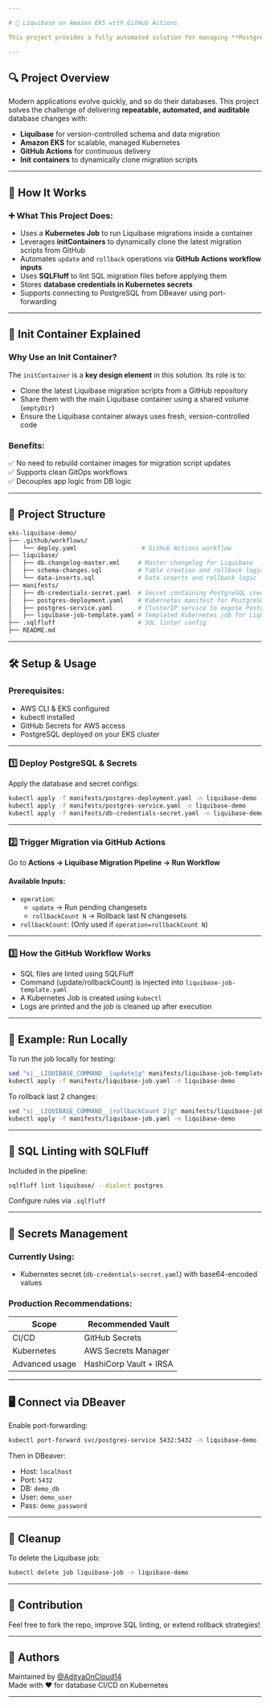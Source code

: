 ```yaml
---

# 🚀 Liquibase on Amazon EKS with GitHub Actions

This project provides a fully automated solution for managing **PostgreSQL schema and data migrations** using [Liquibase](https://www.liquibase.org/), deployed on **Amazon EKS**, orchestrated with **GitHub Actions**, and integrated with Kubernetes-native workflows.

---
```


## 🔍 Project Overview

Modern applications evolve quickly, and so do their databases. This project solves the challenge of delivering **repeatable, automated, and auditable** database changes with:

- **Liquibase** for version-controlled schema and data migration
- **Amazon EKS** for scalable, managed Kubernetes
- **GitHub Actions** for continuous delivery
- **Init containers** to dynamically clone migration scripts

---

## 🧠 How It Works

### ➕ What This Project Does:
- Uses a **Kubernetes Job** to run Liquibase migrations inside a container
- Leverages **initContainers** to dynamically clone the latest migration scripts from GitHub
- Automates `update` and `rollback` operations via **GitHub Actions workflow inputs**
- Uses **SQLFluff** to lint SQL migration files before applying them
- Stores **database credentials in Kubernetes secrets**
- Supports connecting to PostgreSQL from DBeaver using port-forwarding

---

## 🔁 Init Container Explained

### Why Use an Init Container?
The `initContainer` is a **key design element** in this solution. Its role is to:
- Clone the latest Liquibase migration scripts from a GitHub repository
- Share them with the main Liquibase container using a shared volume (`emptyDir`)
- Ensure the Liquibase container always uses fresh, version-controlled code

### Benefits:
✅ No need to rebuild container images for migration script updates  
✅ Supports clean GitOps workflows  
✅ Decouples app logic from DB logic

---

## 📂 Project Structure

```bash
eks-liquibase-demo/
├── .github/workflows/
│   └── deploy.yaml                  # GitHub Actions workflow
├── liquibase/
│   ├── db.changelog-master.xml     # Master changelog for Liquibase
│   ├── schema-changes.sql          # Table creation and rollback logic
│   └── data-inserts.sql            # Data inserts and rollback logic
├── manifests/
│   ├── db-credentials-secret.yaml  # Secret containing PostgreSQL credentials
│   ├── postgres-deployment.yaml    # Kubernetes manifest for PostgreSQL
│   ├── postgres-service.yaml       # ClusterIP service to expose PostgreSQL
│   ├── liquibase-job-template.yaml # Templated Kubernetes job for Liquibase
├── .sqlfluff                       # SQL linter config
├── README.md
```

---

## 🛠️ Setup & Usage

### Prerequisites:
- AWS CLI & EKS configured
- kubectl installed
- GitHub Secrets for AWS access
- PostgreSQL deployed on your EKS cluster

---

### 1️⃣ Deploy PostgreSQL & Secrets

Apply the database and secret configs:
```bash
kubectl apply -f manifests/postgres-deployment.yaml -n liquibase-demo
kubectl apply -f manifests/postgres-service.yaml -n liquibase-demo
kubectl apply -f manifests/db-credentials-secret.yaml -n liquibase-demo
```

---

### 2️⃣ Trigger Migration via GitHub Actions

Go to **Actions → Liquibase Migration Pipeline → Run Workflow**

#### Available Inputs:
- `operation`:  
  - `update` → Run pending changesets  
  - `rollbackCount N` → Rollback last N changesets  
- `rollbackCount`: (Only used if `operation=rollbackCount N`)

---

### 3️⃣ How the GitHub Workflow Works

- SQL files are linted using SQLFluff
- Command (update/rollbackCount) is injected into `liquibase-job-template.yaml`
- A Kubernetes Job is created using `kubectl`
- Logs are printed and the job is cleaned up after execution

---

## 🔄 Example: Run Locally

To run the job locally for testing:
```bash
sed "s|__LIQUIBASE_COMMAND__|update|g" manifests/liquibase-job-template.yaml > manifests/liquibase-job.yaml
kubectl apply -f manifests/liquibase-job.yaml -n liquibase-demo
```

To rollback last 2 changes:
```bash
sed "s|__LIQUIBASE_COMMAND__|rollbackCount 2|g" manifests/liquibase-job-template.yaml > manifests/liquibase-job.yaml
kubectl apply -f manifests/liquibase-job.yaml -n liquibase-demo
```

---

## 🧪 SQL Linting with SQLFluff

Included in the pipeline:

```bash
sqlfluff lint liquibase/ --dialect postgres
```

Configure rules via `.sqlfluff`

---

## 🔐 Secrets Management

### Currently Using:
- Kubernetes secret (`db-credentials-secret.yaml`) with base64-encoded values

### Production Recommendations:
| Scope           | Recommended Vault         |
|------------------|----------------------------|
| CI/CD            | GitHub Secrets            |
| Kubernetes       | AWS Secrets Manager       |
| Advanced usage   | HashiCorp Vault + IRSA    |

---

## 🖥️ Connect via DBeaver

Enable port-forwarding:
```bash
kubectl port-forward svc/postgres-service 5432:5432 -n liquibase-demo
```

Then in DBeaver:
- Host: `localhost`
- Port: `5432`
- DB: `demo_db`
- User: `demo_user`
- Pass: `demo_password`

---

## 🧹 Cleanup

To delete the Liquibase job:
```bash
kubectl delete job liquibase-job -n liquibase-demo
```

---

## 📌 Contribution

Feel free to fork the repo, improve SQL linting, or extend rollback strategies!

---

## 🙌 Authors

Maintained by [@AdityaOnCloud14](https://github.com/AdityaOnCloud14)  
Made with ❤️ for database CI/CD on Kubernetes

---

